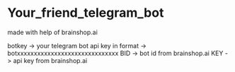 # Your_friend_telegram_bot

made with help of brainshop.ai

botkey -> your telegram bot api key in format -> botxxxxxxxxxxxxxxxxxxxxxxxxxxxxxx
BID -> bot id from brainshop.ai
KEY -> api key from brainshop.ai
